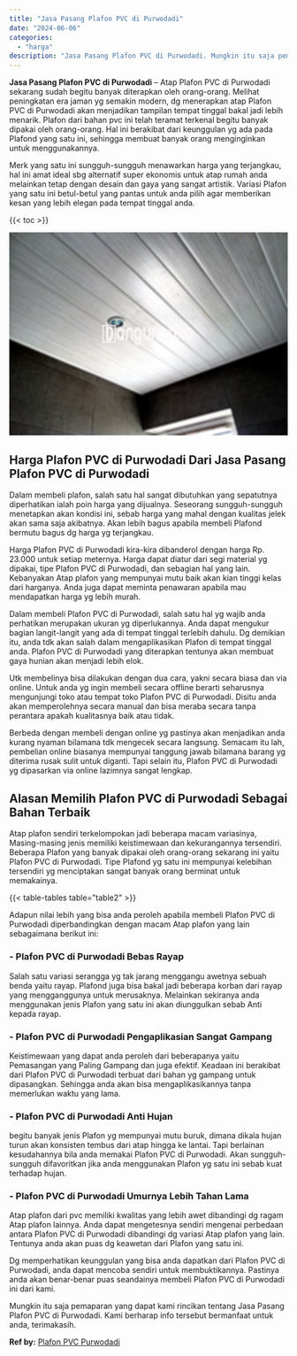 ```yaml
---
title: "Jasa Pasang Plafon PVC di Purwodadi"
date: "2024-06-06"
categories: 
  - "harga"
description: "Jasa Pasang Plafon PVC di Purwodadi. Mungkin itu saja pemaparan yang dapat kami rincikan tentang Jasa Pasang Plafon PVC di Purwodadi. Kami berharap info ters..."
---
```


**Jasa Pasang Plafon PVC di Purwodadi** – Atap Plafon PVC di Purwodadi sekarang sudah begitu banyak diterapkan oleh orang-orang. Melihat peningkatan era jaman yg semakin modern, dg menerapkan atap Plafon PVC di Purwodadi akan menjadikan tampilan tempat tinggal bakal jadi lebih menarik. Plafon dari bahan pvc ini telah teramat terkenal begitu banyak dipakai oleh orang-orang. Hal ini berakibat dari keunggulan yg ada pada Plafond yang satu ini, sehingga membuat banyak orang menginginkan untuk menggunakannya.

Merk yang satu ini sungguh-sungguh menawarkan harga yang terjangkau, hal ini amat ideal sbg alternatif super ekonomis untuk atap rumah anda melainkan tetap dengan desain dan gaya yang sangat artistik. Variasi Plafon yang satu ini betul-betul yang pantas untuk anda pilih agar memberikan kesan yang lebih elegan pada tempat tinggal anda.

{{< toc >}}

![Jasa Pasang Plafon PVC di Purwodadi](/images/flafond-pvc-murah25.png)

## Harga Plafon PVC di Purwodadi Dari Jasa Pasang Plafon PVC di Purwodadi

Dalam membeli plafon, salah satu hal sangat dibutuhkan yang sepatutnya diperhatikan ialah poin harga yang dijualnya. Seseorang sungguh-sungguh menetapkan akan kondisi ini, sebab harga yang mahal dengan kualitas jelek akan sama saja akibatnya. Akan lebih bagus apabila membeli Plafond bermutu bagus dg harga yg terjangkau.

Harga Plafon PVC di Purwodadi kira-kira dibanderol dengan harga Rp. 23.000 untuk setiap meternya. Harga dapat diatur dari segi material yg dipakai, tipe Plafon PVC di Purwodadi, dan sebagian hal yang lain. Kebanyakan Atap plafon yang mempunyai mutu baik akan kian tinggi kelas dari harganya. Anda juga dapat meminta penawaran apabila mau mendapatkan harga yg lebih murah.

Dalam membeli Plafon PVC di Purwodadi, salah satu hal yg wajib anda perhatikan merupakan ukuran yg diperlukannya. Anda dapat mengukur bagian langit-langit yang ada di tempat tinggal terlebih dahulu. Dg demikian itu, anda tdk akan salah dalam mengaplikasikan Plafon di tempat tinggal anda. Plafon PVC di Purwodadi yang diterapkan tentunya akan membuat gaya hunian akan menjadi lebih elok.

Utk membelinya bisa dilakukan dengan dua cara, yakni secara biasa dan via online. Untuk anda yg ingin membeli secara offline berarti seharusnya mengunjungi toko atau tempat toko Plafon PVC di Purwodadi. Disitu anda akan memperolehnya secara manual dan bisa meraba secara tanpa perantara apakah kualitasnya baik atau tidak.

Berbeda dengan membeli dengan online yg pastinya akan menjadikan anda kurang nyaman bilamana tdk mengecek secara langsung. Semacam itu lah, pembelian online biasanya mempunyai tanggung jawab bilamana barang yg diterima rusak sulit untuk diganti. Tapi selain itu, Plafon PVC di Purwodadi yg dipasarkan via online lazimnya sangat lengkap.

## Alasan Memilih Plafon PVC di Purwodadi Sebagai Bahan Terbaik

Atap plafon sendiri terkelompokan jadi beberapa macam variasinya, Masing-masing jenis memiliki keistimewaan dan kekurangannya tersendiri. Beberapa Plafon yang banyak dipakai oleh orang-orang sekarang ini yaitu Plafon PVC di Purwodadi. Tipe Plafond yg satu ini mempunyai kelebihan tersendiri yg menciptakan sangat banyak orang berminat untuk memakainya.

{{< table-tables table="table2" >}}

Adapun nilai lebih yang bisa anda peroleh apabila membeli Plafon PVC di Purwodadi diperbandingkan dengan macam Atap plafon yang lain sebagaimana berikut ini:

### \- Plafon PVC di Purwodadi Bebas Rayap

Salah satu variasi serangga yg tak jarang menggangu awetnya sebuah benda yaitu rayap. Plafond juga bisa bakal jadi beberapa korban dari rayap yang mengganggunya untuk merusaknya. Melainkan sekiranya anda menggunakan jenis Plafon yang satu ini akan diunggulkan sebab Anti kepada rayap.

### \- Plafon PVC di Purwodadi Pengaplikasian Sangat Gampang

Keistimewaan yang dapat anda peroleh dari beberapanya yaitu Pemasangan yang Paling Gampang dan juga efektif. Keadaan ini berakibat dari Plafon PVC di Purwodadi terbuat dari bahan yg gampang untuk dipasangkan. Sehingga anda akan bisa mengaplikasikannya tanpa memerlukan waktu yang lama.

### \- Plafon PVC di Purwodadi Anti Hujan

begitu banyak jenis Plafon yg mempunyai mutu buruk, dimana dikala hujan turun akan konsisten tembus dari atap hingga ke lantai. Tapi berlainan kesudahannya bila anda memakai Plafon PVC di Purwodadi. Akan sungguh-sungguh difavoritkan jika anda menggunakan Plafon yg satu ini sebab kuat terhadap hujan.

### \- Plafon PVC di Purwodadi Umurnya Lebih Tahan Lama

Atap plafon dari pvc memiliki kwalitas yang lebih awet dibandingi dg ragam Atap plafon lainnya. Anda dapat mengetesnya sendiri mengenai perbedaan antara Plafon PVC di Purwodadi dibandingi dg variasi Atap plafon yang lain. Tentunya anda akan puas dg keawetan dari Plafon yang satu ini.

Dg memperhatikan keunggulan yang bisa anda dapatkan dari Plafon PVC di Purwodadi, anda dapat mencoba sendiri untuk membuktikannya. Pastinya anda akan benar-benar puas seandainya membeli Plafon PVC di Purwodadi ini dari kami.

Mungkin itu saja pemaparan yang dapat kami rincikan tentang Jasa Pasang Plafon PVC di Purwodadi. Kami berharap info tersebut bermanfaat untuk anda, terimakasih.

**Ref by:** [Plafon PVC Purwodadi](https://id.wikipedia.org/wiki/Plafon)
